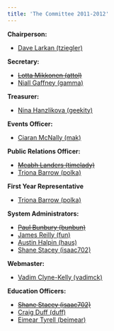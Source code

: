 ```yaml
---
title: 'The Committee 2011-2012'
---
```


**Chairperson:**

*   [Dave Larkan (tziegler)](../../about/contact/tziegler)

**Secretary:**

*   [<span style="text-decoration: line-through;">Lotta Mikkonen (attol)</span>](../../about/contact/attol)
*   [Niall Gaffney (gamma)](../../about/contact/gamma)

**Treasurer:**

*   [Nina Hanzlikova (geekity)](../../about/contact/geekity)

**Events Officer:**

*   [Ciaran McNally (mak)](../../about/contact/mak)

**Public Relations Officer:**

*   [<span style="text-decoration: line-through;">Meabh Landers (timelady)</span>](../../about/contact/timelady)
*   [Triona Barrow (polka)](../../about/contact/polka)

**First Year Representative**

*   [Triona Barrow (polka)](../../about/contact/polka)

**System Administrators:**

*   [<span style="text-decoration: line-through;">Paul Bunbury (bunbun)</span>](../../about/contact/bunbun)
*   [James Reilly (fun)](../../about/contact/fun)
*   [Austin Halpin (haus)](../../about/contact/haus)
*   [Shane Stacey (isaac702)](../../about/contact/isaac702)

**Webmaster:**

*   [Vadim Clyne-Kelly (vadimck)](../../about/contact/vadimck)

**Education Officers:**

*   [<span style="text-decoration: line-through;">Shane Stacey (isaac702)</span>](../../about/contact/isaac702)
*   [Craig Duff (duff)](../../about/contact/duff)
*   [Eimear Tyrell (beimear)](../../about/contact/beimear)